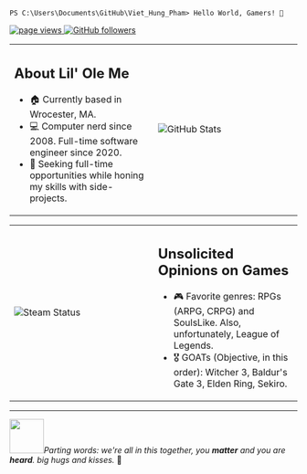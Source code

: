 ```console
PS C:\Users\Documents\GitHub\Viet_Hung_Pham> Hello World, Gamers! 👋 
```

<p>
  <a href="https://github.com/HungVPham">
    <img src="https://komarev.com/ghpvc/?username=HungVPham" alt="page views">
  </a>
  <a href="https://github.com/dereknguyen269?tab=followers">
    <img alt="GitHub followers" src="https://img.shields.io/github/followers/HungVPham?color=blue&logo=github">
  </a>
</p>

<table>
<tr>
<td width="50%">

## About Lil' Ole Me
- :house: Currently based in Wrocester, MA.
- :computer: Computer nerd since 2008. Full-time software engineer since 2020.
- :dart: Seeking full-time opportunities while honing my skills with side-projects.

</td>
<td width="50%">
<img src="https://github-readme-stats.vercel.app/api?username=HungVPham&show_icons=true&theme=react" alt="GitHub Stats">
</td>
</tr>
</table>

<table>
<tr>
<td width="50%">
<img src="https://github-readme-steam-status.vercel.app/status/?steamid=76561198241297500&show_recent_game_bg=true" alt="Steam Status">
</td>
<td width="50%">

## Unsolicited Opinions on Games
- :video_game: Favorite genres: RPGs (ARPG, CRPG) and SoulsLike. Also, unfortunately, League of Legends.
- 🎖️ GOATs (Objective, in this order): Witcher 3, Baldur's Gate 3, Elden Ring, Sekiro.

</td>
</tr>
</table>

---
<img src="https://media.giphy.com/media/LnQjpWaON8nhr21vNW/giphy.gif" width="60">*Parting words: we're all in this together, you **matter** and you are **heard**. big hugs and kisses.* 🤗
